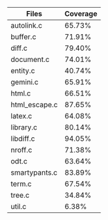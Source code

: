 | Files | Coverage |
|-------|----------|
| autolink.c | 65.73% | 
| buffer.c | 71.91% | 
| diff.c | 79.40% | 
| document.c | 74.01% | 
| entity.c | 40.74% | 
| gemini.c | 65.91% | 
| html.c | 66.51% | 
| html_escape.c | 87.65% | 
| latex.c | 64.08% | 
| library.c | 80.14% | 
| libdiff.c | 94.05% | 
| nroff.c | 71.38% | 
| odt.c | 63.64% | 
| smartypants.c | 83.89% | 
| term.c | 67.54% | 
| tree.c | 34.84% | 
| util.c | 6.38% | 
